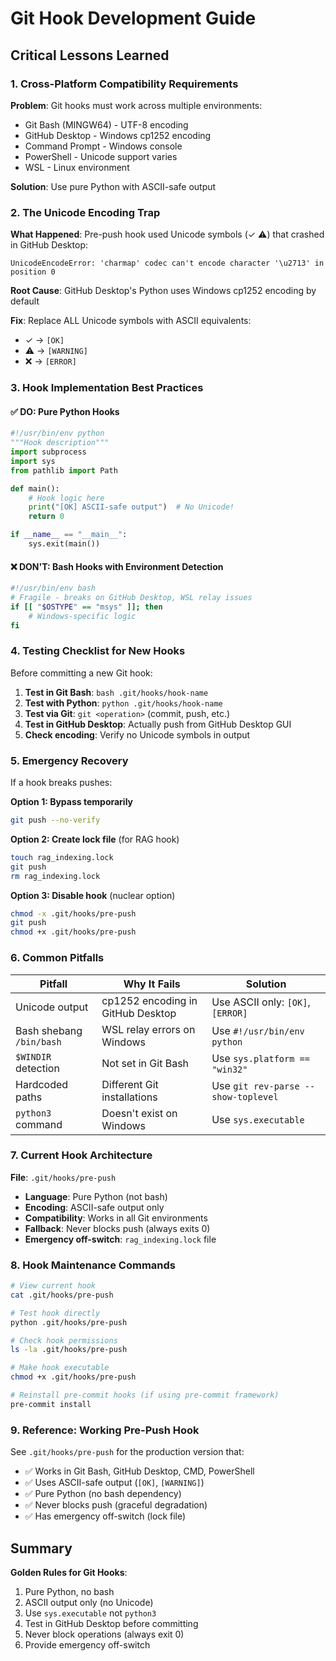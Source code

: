 # Git Hook Development Guide

## Critical Lessons Learned

### 1. Cross-Platform Compatibility Requirements

**Problem**: Git hooks must work across multiple environments:
- Git Bash (MINGW64) - UTF-8 encoding
- GitHub Desktop - Windows cp1252 encoding
- Command Prompt - Windows console
- PowerShell - Unicode support varies
- WSL - Linux environment

**Solution**: Use pure Python with ASCII-safe output

### 2. The Unicode Encoding Trap

**What Happened**: Pre-push hook used Unicode symbols (✓ ⚠) that crashed in GitHub Desktop:
```
UnicodeEncodeError: 'charmap' codec can't encode character '\u2713' in position 0
```

**Root Cause**: GitHub Desktop's Python uses Windows cp1252 encoding by default

**Fix**: Replace ALL Unicode symbols with ASCII equivalents:
- ✓ → `[OK]`
- ⚠ → `[WARNING]`
- ❌ → `[ERROR]`

### 3. Hook Implementation Best Practices

#### ✅ DO: Pure Python Hooks
```python
#!/usr/bin/env python
"""Hook description"""
import subprocess
import sys
from pathlib import Path

def main():
    # Hook logic here
    print("[OK] ASCII-safe output")  # No Unicode!
    return 0

if __name__ == "__main__":
    sys.exit(main())
```

#### ❌ DON'T: Bash Hooks with Environment Detection
```bash
#!/usr/bin/env bash
# Fragile - breaks on GitHub Desktop, WSL relay issues
if [[ "$OSTYPE" == "msys" ]]; then
    # Windows-specific logic
fi
```

### 4. Testing Checklist for New Hooks

Before committing a new Git hook:

1. **Test in Git Bash**: `bash .git/hooks/hook-name`
2. **Test with Python**: `python .git/hooks/hook-name`
3. **Test via Git**: `git <operation>` (commit, push, etc.)
4. **Test in GitHub Desktop**: Actually push from GitHub Desktop GUI
5. **Check encoding**: Verify no Unicode symbols in output

### 5. Emergency Recovery

If a hook breaks pushes:

**Option 1: Bypass temporarily**
```bash
git push --no-verify
```

**Option 2: Create lock file** (for RAG hook)
```bash
touch rag_indexing.lock
git push
rm rag_indexing.lock
```

**Option 3: Disable hook** (nuclear option)
```bash
chmod -x .git/hooks/pre-push
git push
chmod +x .git/hooks/pre-push
```

### 6. Common Pitfalls

| Pitfall | Why It Fails | Solution |
|---------|--------------|----------|
| Unicode output | cp1252 encoding in GitHub Desktop | Use ASCII only: `[OK]`, `[ERROR]` |
| Bash shebang `/bin/bash` | WSL relay errors on Windows | Use `#!/usr/bin/env python` |
| `$WINDIR` detection | Not set in Git Bash | Use `sys.platform == "win32"` |
| Hardcoded paths | Different Git installations | Use `git rev-parse --show-toplevel` |
| `python3` command | Doesn't exist on Windows | Use `sys.executable` |

### 7. Current Hook Architecture

**File**: `.git/hooks/pre-push`
- **Language**: Pure Python (not bash)
- **Encoding**: ASCII-safe output only
- **Compatibility**: Works in all Git environments
- **Fallback**: Never blocks push (always exits 0)
- **Emergency off-switch**: `rag_indexing.lock` file

### 8. Hook Maintenance Commands

```bash
# View current hook
cat .git/hooks/pre-push

# Test hook directly
python .git/hooks/pre-push

# Check hook permissions
ls -la .git/hooks/pre-push

# Make hook executable
chmod +x .git/hooks/pre-push

# Reinstall pre-commit hooks (if using pre-commit framework)
pre-commit install
```

### 9. Reference: Working Pre-Push Hook

See `.git/hooks/pre-push` for the production version that:
- ✅ Works in Git Bash, GitHub Desktop, CMD, PowerShell
- ✅ Uses ASCII-safe output (`[OK]`, `[WARNING]`)
- ✅ Pure Python (no bash dependency)
- ✅ Never blocks push (graceful degradation)
- ✅ Has emergency off-switch (lock file)

## Summary

**Golden Rules for Git Hooks**:
1. Pure Python, no bash
2. ASCII output only (no Unicode)
3. Use `sys.executable` not `python3`
4. Test in GitHub Desktop before committing
5. Never block operations (always exit 0)
6. Provide emergency off-switch
